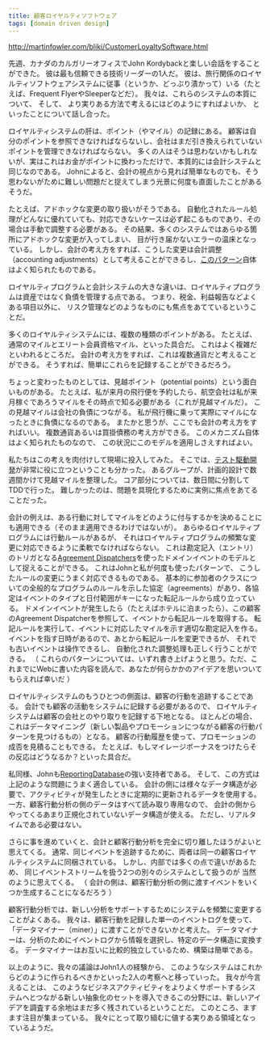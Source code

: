```yaml
---
title: 顧客ロイヤルティソフトウェア
tags: [domain driven design]
---
```


http://martinfowler.com/bliki/CustomerLoyaltySoftware.html





先週、カナダのカルガリーオフィスでJohn Kordybackと楽しい会話をすることができた。
彼は最も信頼できる技術リーダーの1人だ。
彼は、旅行関係のロイヤルティソフトウェアシステムに従事（というか、どっぷり漬かって）いる（たとえば、Frequent FlyerやSleeperなどだ）。
我々は、これらのシステムの本質について、
そして、
より実りある方法で考えるにはどのようにすればよいか、
といったことについて話し合った。



ロイヤルティシステムの肝は、ポイント（やマイル）の記録にある。
顧客は自分のポイントを参照できなければならないし、会社はまだ引き換えられていないポイントを管理できなければならない。
多くの人はそうは思わないかもしれないが、実はこれはお金がポイントに換わっただけで、本質的には会計システムと同じなのである。
Johnによると、会計の視点から見れば簡単なものでも、そう思わないがために難しい問題だと捉えてしまう光景に何度も直面したことがあるそうだ。



たとえば、アドホックな変更の取り扱いがそうである。
自動化されたルール処理がどんなに優れていても、対応できないケースは必ず起こるものであり、その場合は手動で調整する必要がある。
その結果、多くのシステムではあらゆる箇所にアドホックな変更が入ってしまい、
目が行き届かないエラーの温床となっている。
しかし、会計の考え方をすれば、こうした変更は会計調整（accounting adjustments）として考えることができるし、[このパターン](http://martinfowler.com/eaaDev/AccountingNarrative.html)自体はよく知られたものである。



ロイヤルティプログラムと会計システムの大きな違いは、ロイヤルティプログラムは資産ではなく負債を管理する点である。
つまり、税金、利益報告などよくある項目以外に、
リスク管理などのようなものにも焦点をあてているということだ。



多くのロイヤルティシステムには、複数の種類のポイントがある。
たとえば、通常のマイルとエリート会員資格マイル、といった具合だ。
これはよく複雑だといわれるところだ。
会計の考え方をすれば、これは複数通貨だと考えることができる。
そうすれば、簡単にこれらを記録することができるだろう。



ちょっと変わったものとしては、見越ポイント（potential points）という面白いものがある。
たとえば、私が来月の飛行便を予約したら、航空会社は私が来月稼ぐであろうマイルをその時点で知る必要がある（これが見越マイルだ）。
この見越マイルは会社の負債につながる。
私が飛行機に乗って実際にマイルになったときに負債になるのである。
またかと思うが、ここでも会計の考え方をすればいい。
複数通貨あるいは買掛債務の考え方ができる。
このメカニズム自体はよく知られたものなので、
この状況にこのモデルを適用しさえすればよい。



私たちはこの考えを肉付けして現場に投入してみた。
そこでは、[テスト駆動開発](/TestDrivenDevelopment)が非常に役に立つということも分かった。
あるグループが、計画的設計で数週間かけて見越マイルを整理した。
コア部分については、数日間に分割してTDDで行った。
難しかったのは、問題を具現化するために実例に焦点をあてることだった。



会計の例えは、ある行動に対してマイルをどのように付与するかを決めることにも適用できる（そのまま適用できるわけではないが）。
あらゆるロイヤルティプログラムには行動ルールがあるが、
それはロイヤルティプログラムの頻繁な変更に対応できるように柔軟でなければならない。
これは勘定記入（エントリ）のトリガとなる[Agreement Dispatchers](http://martinfowler.com/eaaDev/AgreementDispatcher.html)を使ったドメインイベントのモデルとして捉えることができる。
これはJohnと私が何度も使ったパターンで、
こうしたルールの変更にうまく対応できるものである。
基本的に参加者のクラスについての全般的なプログラムのルールを示した協定（agreements）があり、各協定はイベントのタイプと日付範囲がキーになった転記ルールから成り立っている。
ドメインイベントが発生したら（たとえばホテルに泊まったら）、この顧客のAgreement Dispatcherを参照して、イベントから転記ルールを取得する。
転記ルールを実行して、イベントに対応したマイルを示す適切な勘定記入を作る。
イベントを指す日時があるので、あとから転記ルールを変更できるが、
それでも古いイベントは操作できるし、
自動化された調整処理も正しく行うことができる。
（
これらのパターンについては、いずれ書き上げようと思う。ただ、これまでにWebに書いた内容を読んで、あなたが何らかかのアイデアを思いついてもらえれば幸いだ
）



ロイヤルティシステムのもうひとつの側面は、顧客の行動を追跡することである。
会計でも顧客の活動をシステムに記録する必要があるので、
ロイヤルティシステムは顧客の会社とのやり取りを記録する下地となる。
ほとんどの場合、これはデータマイニング（新しい製品やプロモーションにつながる顧客の行動パターンを見つけるもの）となる。
顧客の行動履歴を使って、プロモーションの成否を見積ることもできる。
たとえば、もしマイレージボーナスをつけたらその反応はどうなるか？といった具合だ。



私同様、Johnも[ReportingDatabase](/ReportingDatabase)の強い支持者である。
そして、この方式は上記のような問題にうまく適合している。
会計の側には様々なデータ構造が必要で、アクティビティが発生したときに定期的に更新されるデータを使用する。
一方、顧客行動分析の側のデータはすべて読み取り専用なので、
会計の側からやってくるあまり正規化されていないデータ構造が使える。
ただし、リアルタイムである必要はない。



さらに事を進めていくと、会計と顧客行動分析を完全に切り離したほうがよいと思えてくる。
通常、同じイベントを追跡するために、両者は同一の顧客ロイヤルティシステムに同梱されている。
しかし、内部では多くの点で違いがあるため、
同じイベントストリームを扱う2つの別々のシステムとして扱うのが
当然のように思えてくる。
（
会計の側は、顧客行動分析の側に渡すイベントをいくつか生成することになるだろう
）



顧客行動分析では、新しい分析をサポートするためにシステムを頻繁に変更することがよくある。
我々は、顧客行動を記録した単一のイベントログを使って、「データマイナー（miner）」に渡すことができないかと考えた。
データマイナーは、分析のためにイベントログから情報を選択し、特定のデータ構造に変換する。
データマイナーはお互いに比較的独立しているため、構築は簡単である。



以上のように、我々の議論はJohn1人の経験から、
このようなシステムはこれからどのように作られるべきかといった2人の考察へと移っていった。
我々が今言えることは、
このようなビジネスアクティビティをよりよくサポートするシステムへとつながる新しい抽象化のセットを導入できるこの分野には、新しいアイデアを調査する余地はまだ多く残されているということだ。
このところ、ますます注目が集まっている。
我々にとって取り組むに値する実りある領域となっているようだ。
